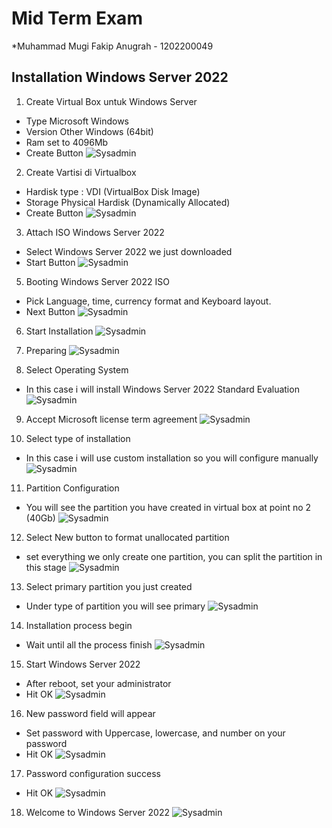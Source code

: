 # Mid Term Exam
*Muhammad Mugi Fakip Anugrah - 1202200049
## Installation Windows Server 2022
1. Create Virtual Box untuk Windows Server
  - Type Microsoft Windows
  - Version Other Windows (64bit)
  - Ram set to 4096Mb
  - Create Button
![Sysadmin](assets/img/UTS_1.png)

2. Create Vartisi di Virtualbox
  - Hardisk type : VDI (VirtualBox Disk Image)
  - Storage Physical Hardisk (Dynamically Allocated)
  - Create Button
![Sysadmin](assets/img/UTS_2.png)

3. Attach ISO Windows Server 2022
  - Select Windows Server 2022 we just downloaded
  - Start Button
![Sysadmin](assets/img/UTS_3.png)

5. Booting Windows Server 2022 ISO
  - Pick Language, time, currency format and Keyboard layout.
  - Next Button
![Sysadmin](assets/img/UTS_4.png)

6. Start Installation
![Sysadmin](assets/img/UTS_5.png)

7. Preparing
![Sysadmin](assets/img/UTS_6.png)

8. Select Operating System
  - In this case i will install Windows Server 2022 Standard Evaluation
![Sysadmin](assets/img/UTS_7.png)

9. Accept Microsoft license term agreement
![Sysadmin](assets/img/UTS_8.png)

10. Select type of installation
  - In this case i will use custom installation so you will configure manually
![Sysadmin](assets/img/UTS_9.png)

11. Partition Configuration
  - You will see the partition you have created in virtual box at point no 2 (40Gb)
![Sysadmin](assets/img/UTS_10.png)

12. Select New button to format unallocated partition
  - set everything we only create one partition, you can split the partition in this stage
![Sysadmin](assets/img/UTS_11.png)

13. Select primary partition you just created
  - Under type of partition you will see primary
![Sysadmin](assets/img/UTS_12.png)

14. Installation process begin
  - Wait until all the process finish
![Sysadmin](assets/img/UTS_13.png)

15. Start Windows Server 2022
  - After reboot, set your administrator 
  - Hit OK
![Sysadmin](assets/img/UTS_14.png)

16. New password field will appear
  - Set password with Uppercase, lowercase, and number on your password
  - Hit OK
![Sysadmin](assets/img/UTS_15.png)

17. Password configuration success
  - Hit OK
![Sysadmin](assets/img/UTS_17.png)

18. Welcome to Windows Server 2022
![Sysadmin](assets/img/UTS_18.png)


